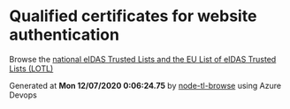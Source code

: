 # Qualified certificates for website authentication 
 Browse the [national eIDAS Trusted Lists and the EU List of eIDAS Trusted Lists (LOTL)](https://webgate.ec.europa.eu/tl-browser/#/) 
 
 
Generated at **Mon 12/07/2020  0:06:24.75** by [node-tl-browse](https://github.com/ymedlop/node-tl-browser) using Azure Devops 
